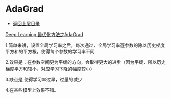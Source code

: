 # AdaGrad

* [返回上层目录](../offline-learning.md)



[Deep Learning 最优化方法之AdaGrad](https://blog.csdn.net/bvl10101111/article/details/72616097)



1.简单来讲，设置全局学习率之后，每次通过，全局学习率逐参数的除以历史梯度平方和的平方根，使得每个参数的学习率不同

2.效果是：在参数空间更为平缓的方向，会取得更大的进步（因为平缓，所以历史梯度平方和较小，对应学习下降的幅度较小）

3.缺点是,使得学习率过早，过量的减少

4.在某些模型上效果不错。